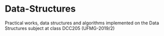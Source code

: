 # Data-Structures
Practical works, data structures and algorithms implemented on the Data Structures subject at class DCC205 (UFMG-2019/2)
